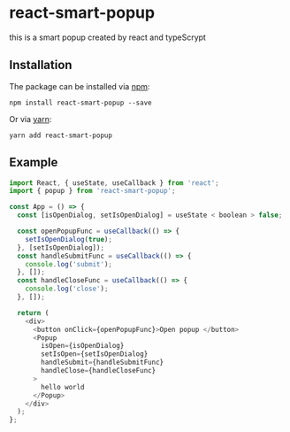 # react-smart-popup

this is a smart popup created by react and typeScrypt

## Installation

The package can be installed via [npm](https://github.com/npm/cli):

```
npm install react-smart-popup --save
```

Or via [yarn](https://github.com/yarnpkg/yarn):

```
yarn add react-smart-popup
```

## Example

```js
import React, { useState, useCallback } from 'react';
import { popup } from 'react-smart-popup';

const App = () => {
  const [isOpenDialog, setIsOpenDialog] = useState < boolean > false;

  const openPopupFunc = useCallback(() => {
    setIsOpenDialog(true);
  }, [setIsOpenDialog]);
  const handleSubmitFunc = useCallback(() => {
    console.log('submit');
  }, []);
  const handleCloseFunc = useCallback(() => {
    console.log('close');
  }, []);

  return (
    <div>
      <button onClick={openPopupFunc}>Open popup </button>
      <Popup
        isOpen={isOpenDialog}
        setIsOpen={setIsOpenDialog}
        handleSubmit={handleSubmitFunc}
        handleClose={handleCloseFunc}
      >
        hello world
      </Popup>
    </div>
  );
};
```

